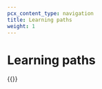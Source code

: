 ```yaml
---
pcx_content_type: navigation
title: Learning paths
weight: 1
---
```


# Learning paths

{{<directory-listing>}}